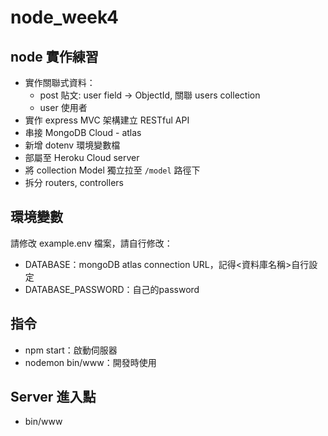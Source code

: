 # node_week4

## node 實作練習
- 實作關聯式資料：
  - post 貼文: user field -> ObjectId, 關聯 users collection
  - user 使用者
- 實作 express MVC 架構建立 RESTful API
- 串接 MongoDB Cloud - atlas
- 新增 dotenv 環境變數檔
- 部屬至 Heroku Cloud server
- 將 collection Model 獨立拉至 `/model` 路徑下
- 拆分 routers, controllers

## 環境變數
請修改 example.env 檔案，請自行修改：
- DATABASE：mongoDB atlas connection URL，記得<資料庫名稱>自行設定
- DATABASE_PASSWORD：自己的password

## 指令
- npm start：啟動伺服器
- nodemon bin/www：開發時使用

## Server 進入點
- bin/www
